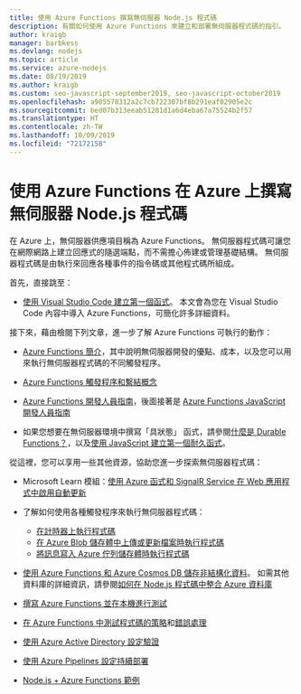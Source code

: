 ```yaml
---
title: 使用 Azure Functions 撰寫無伺服器 Node.js 程式碼
description: 有關如何使用 Azure Functions 來建立和部署無伺服器程式碼的指引。
author: kraigb
manager: barbkess
ms.devlang: nodejs
ms.topic: article
ms.service: azure-nodejs
ms.date: 08/19/2019
ms.author: kraigb
ms.custom: seo-javascript-september2019, seo-javascript-october2019
ms.openlocfilehash: a985578312a2c7cb722307bf8b291eaf02905e2c
ms.sourcegitcommit: bed07b313eeab51281d1a6d4eba67a75524b2f57
ms.translationtype: HT
ms.contentlocale: zh-TW
ms.lasthandoff: 10/09/2019
ms.locfileid: "72172158"
---
```

# <a name="use-azure-functions-to-write-serverless-nodejs-code-on-azure"></a>使用 Azure Functions 在 Azure 上撰寫無伺服器 Node.js 程式碼

在 Azure 上，無伺服器供應項目稱為 Azure Functions。 無伺服器程式碼可讓您在網際網路上建立回應式的隨選端點，而不需擔心佈建或管理基礎結構。 無伺服器程式碼是由執行來回應各種事件的指令碼或其他程式碼所組成。 

首先，直接跳至：

- [使用 Visual Studio Code 建立第一個函式](/azure/azure-functions/functions-create-first-function-vs-code)。 本文會為您在 Visual Studio Code 內容中導入 Azure Functions，可簡化許多詳細資料。

接下來，藉由檢閱下列文章，進一步了解 Azure Functions 可執行的動作：

- [Azure Functions 簡介](/azure/azure-functions/functions-overview)，其中說明無伺服器開發的優點、成本，以及您可以用來執行無伺服器程式碼的不同觸發程序。

- [Azure Functions 觸發程序和繫結概念](/azure/azure-functions/functions-triggers-bindings)

- [Azure Functions 開發人員指南](/azure/azure-functions/functions-reference)，後面接著是 [Azure Functions JavaScript 開發人員指南](/azure/azure-functions/functions-reference-node)

- 如果您想要在無伺服器環境中撰寫「具狀態」  函式，請參閱[什麼是 Durable Functions？](/azure/azure-functions/durable/durable-functions-overview)，以及[使用 JavaScript 建立第一個耐久函式](/azure/azure-functions/durable/quickstart-js-vscode)。

從這裡，您可以享用一些其他資源，協助您進一步探索無伺服器程式碼：

- Microsoft Learn 模組：[使用 Azure 函式和 SignalR Service 在 Web 應用程式中啟用自動更新](https://docs.microsoft.com/learn/modules/automatic-update-of-a-webapp-using-azure-functions-and-signalr/)

- 了解如何使用各種觸發程序來執行無伺服器程式碼：

  - [在計時器上執行程式碼](/azure/azure-functions/functions-create-scheduled-function)
  - [在 Azure Blob 儲存體中上傳或更新檔案時執行程式碼](/azure/storage/blobs/storage-upload-process-images?tabs=nodejsv10)
  - [將訊息寫入 Azure 佇列儲存體時執行程式碼](/azure/azure-functions/functions-create-storage-queue-triggered-function)

- [使用 Azure Functions 和 Azure Cosmos DB 儲存非結構化資料](/azure/azure-functions/functions-integrate-store-unstructured-data-cosmosdb.md?tabs=javascript)。 如需其他資料庫的詳細資訊，請參閱[如何在 Node.js 程式碼中整合 Azure 資料庫](node-howto-integrate-databases.md)

- [撰寫 Azure Functions 並在本機進行測試](/azure/azure-functions/functions-develop-local)

- [在 Azure Functions 中測試程式碼的策略](/azure/azure-functions/functions-test-a-function)和[錯誤處理](/azure/azure-functions/functions-bindings-error-pages)

- [使用 Azure Active Directory 設定驗證](/azure/app-service/configure-authentication-provider-aad.md?toc=%2fazure%2fazure-functions%2ftoc.json)

- [使用 Azure Pipelines 設定持續部署](/azure/azure-functions/functions-how-to-azure-devops)

- [Node.js + Azure Functions 範例](/samples/browse/?languages=javascript%2Cnodejs&products=azure-functions)

